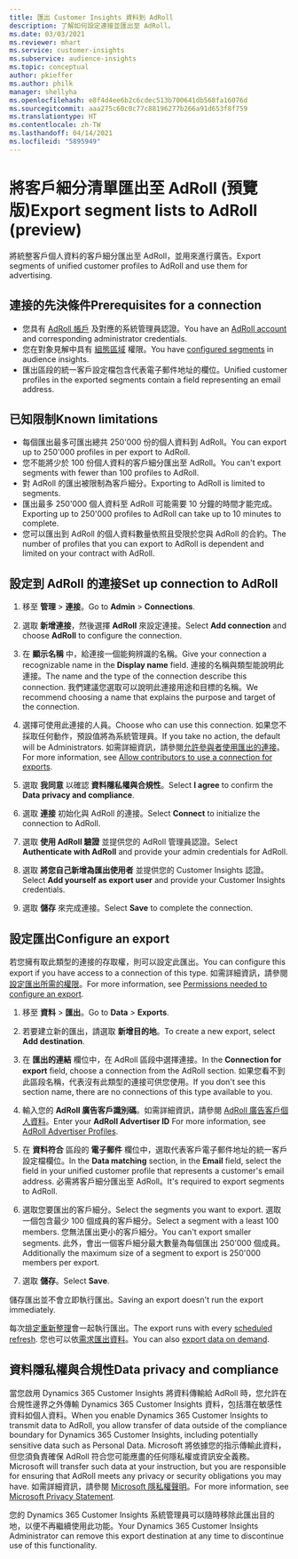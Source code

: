 ```yaml
---
title: 匯出 Customer Insights 資料到 AdRoll
description: 了解如何設定連接並匯出至 AdRoll。
ms.date: 03/03/2021
ms.reviewer: mhart
ms.service: customer-insights
ms.subservice: audience-insights
ms.topic: conceptual
author: pkieffer
ms.author: philk
manager: shellyha
ms.openlocfilehash: e8f4d4ee6b2c6cdec513b700641db568fa16076d
ms.sourcegitcommit: aaa275c60c0c77c88196277b266a91d653f8f759
ms.translationtype: HT
ms.contentlocale: zh-TW
ms.lasthandoff: 04/14/2021
ms.locfileid: "5895949"
---
```

# <a name="export-segment-lists-to-adroll-preview"></a><span data-ttu-id="1377e-103">將客戶細分清單匯出至 AdRoll (預覽版)</span><span class="sxs-lookup"><span data-stu-id="1377e-103">Export segment lists to AdRoll (preview)</span></span>

<span data-ttu-id="1377e-104">將統整客戶個人資料的客戶細分匯出至 AdRoll，並用來進行廣告。</span><span class="sxs-lookup"><span data-stu-id="1377e-104">Export segments of unified customer profiles to AdRoll and use them for advertising.</span></span> 

## <a name="prerequisites-for-a-connection"></a><span data-ttu-id="1377e-105">連接的先決條件</span><span class="sxs-lookup"><span data-stu-id="1377e-105">Prerequisites for a connection</span></span>

-   <span data-ttu-id="1377e-106">您具有 [AdRoll 帳戶](https://www.adroll.com/) 及對應的系統管理員認證。</span><span class="sxs-lookup"><span data-stu-id="1377e-106">You have an [AdRoll account](https://www.adroll.com/) and corresponding administrator credentials.</span></span>
-   <span data-ttu-id="1377e-107">您在對象見解中具有 [組態區域](segments.md) 權限。</span><span class="sxs-lookup"><span data-stu-id="1377e-107">You have [configured segments](segments.md) in audience insights.</span></span>
-   <span data-ttu-id="1377e-108">匯出區段的統一客戶設定檔包含代表電子郵件地址的欄位。</span><span class="sxs-lookup"><span data-stu-id="1377e-108">Unified customer profiles in the exported segments contain a field representing an email address.</span></span>

## <a name="known-limitations"></a><span data-ttu-id="1377e-109">已知限制</span><span class="sxs-lookup"><span data-stu-id="1377e-109">Known limitations</span></span>

- <span data-ttu-id="1377e-110">每個匯出最多可匯出總共 250'000 份的個人資料到 AdRoll。</span><span class="sxs-lookup"><span data-stu-id="1377e-110">You can export up to 250'000 profiles in per export to AdRoll.</span></span>
- <span data-ttu-id="1377e-111">您不能將少於 100 份個人資料的客戶細分匯出至 AdRoll。</span><span class="sxs-lookup"><span data-stu-id="1377e-111">You can't export segments with fewer than 100 profiles to AdRoll.</span></span> 
- <span data-ttu-id="1377e-112">對 AdRoll 的匯出被限制為客戶細分。</span><span class="sxs-lookup"><span data-stu-id="1377e-112">Exporting to AdRoll is limited to segments.</span></span>
- <span data-ttu-id="1377e-113">匯出最多 250'000 個人資料至 AdRoll 可能需要 10 分鐘的時間才能完成。</span><span class="sxs-lookup"><span data-stu-id="1377e-113">Exporting up to 250'000 profiles to AdRoll can take up to 10 minutes to complete.</span></span> 
- <span data-ttu-id="1377e-114">您可以匯出到 AdRoll 的個人資料數量依照且受限於您與 AdRoll 的合約。</span><span class="sxs-lookup"><span data-stu-id="1377e-114">The number of profiles that you can export to AdRoll is dependent and limited on your contract with AdRoll.</span></span>

## <a name="set-up-connection-to-adroll"></a><span data-ttu-id="1377e-115">設定到 AdRoll 的連接</span><span class="sxs-lookup"><span data-stu-id="1377e-115">Set up connection to AdRoll</span></span>

1. <span data-ttu-id="1377e-116">移至 **管理** > **連接**。</span><span class="sxs-lookup"><span data-stu-id="1377e-116">Go to **Admin** > **Connections**.</span></span>

1. <span data-ttu-id="1377e-117">選取 **新增連接**，然後選擇 **AdRoll** 來設定連接。</span><span class="sxs-lookup"><span data-stu-id="1377e-117">Select **Add connection** and choose **AdRoll** to configure the connection.</span></span>

1. <span data-ttu-id="1377e-118">在 **顯示名稱** 中，給連接一個能夠辨識的名稱。</span><span class="sxs-lookup"><span data-stu-id="1377e-118">Give your connection a recognizable name in the **Display name** field.</span></span> <span data-ttu-id="1377e-119">連接的名稱與類型能說明此連接。</span><span class="sxs-lookup"><span data-stu-id="1377e-119">The name and the type of the connection describe this connection.</span></span> <span data-ttu-id="1377e-120">我們建議您選取可以說明此連接用途和目標的名稱。</span><span class="sxs-lookup"><span data-stu-id="1377e-120">We recommend choosing a name that explains the purpose and target of the connection.</span></span>

1. <span data-ttu-id="1377e-121">選擇可使用此連接的人員。</span><span class="sxs-lookup"><span data-stu-id="1377e-121">Choose who can use this connection.</span></span> <span data-ttu-id="1377e-122">如果您不採取任何動作，預設值將為系統管理員。</span><span class="sxs-lookup"><span data-stu-id="1377e-122">If you take no action, the default will be Administrators.</span></span> <span data-ttu-id="1377e-123">如需詳細資訊，請參閱[允許參與者使用匯出的連接](connections.md#allow-contributors-to-use-a-connection-for-exports)。</span><span class="sxs-lookup"><span data-stu-id="1377e-123">For more information, see [Allow contributors to use a connection for exports](connections.md#allow-contributors-to-use-a-connection-for-exports).</span></span>

1. <span data-ttu-id="1377e-124">選取 **我同意** 以確認 **資料隱私權與合規性**。</span><span class="sxs-lookup"><span data-stu-id="1377e-124">Select **I agree** to confirm the **Data privacy and compliance**.</span></span>

1. <span data-ttu-id="1377e-125">選取 **連接** 初始化與 AdRoll 的連接。</span><span class="sxs-lookup"><span data-stu-id="1377e-125">Select **Connect** to initialize the connection to AdRoll.</span></span>

1. <span data-ttu-id="1377e-126">選取 **使用 AdRoll 驗證** 並提供您的 AdRoll 管理員認證。</span><span class="sxs-lookup"><span data-stu-id="1377e-126">Select **Authenticate with AdRoll** and provide your admin credentials for AdRoll.</span></span> 

1. <span data-ttu-id="1377e-127">選取 **將您自己新增為匯出使用者** 並提供您的 Customer Insights 認證。</span><span class="sxs-lookup"><span data-stu-id="1377e-127">Select **Add yourself as export user** and provide your Customer Insights credentials.</span></span>

1. <span data-ttu-id="1377e-128">選取 **儲存** 來完成連接。</span><span class="sxs-lookup"><span data-stu-id="1377e-128">Select **Save** to complete the connection.</span></span>

## <a name="configure-an-export"></a><span data-ttu-id="1377e-129">設定匯出</span><span class="sxs-lookup"><span data-stu-id="1377e-129">Configure an export</span></span>

<span data-ttu-id="1377e-130">若您擁有取此類型的連接的存取權，則可以設定此匯出。</span><span class="sxs-lookup"><span data-stu-id="1377e-130">You can configure this export if you have access to a connection of this type.</span></span> <span data-ttu-id="1377e-131">如需詳細資訊，請參閱[設定匯出所需的權限](export-destinations.md#set-up-a-new-export)。</span><span class="sxs-lookup"><span data-stu-id="1377e-131">For more information, see [Permissions needed to configure an export](export-destinations.md#set-up-a-new-export).</span></span>

1. <span data-ttu-id="1377e-132">移至 **資料** > **匯出**。</span><span class="sxs-lookup"><span data-stu-id="1377e-132">Go to **Data** > **Exports**.</span></span>

1. <span data-ttu-id="1377e-133">若要建立新的匯出，請選取 **新增目的地**。</span><span class="sxs-lookup"><span data-stu-id="1377e-133">To create a new export, select **Add destination**.</span></span>

1. <span data-ttu-id="1377e-134">在 **匯出的連結** 欄位中，在 AdRoll 區段中選擇連接。</span><span class="sxs-lookup"><span data-stu-id="1377e-134">In the **Connection for export** field, choose a connection from the AdRoll section.</span></span> <span data-ttu-id="1377e-135">如果您看不到此區段名稱，代表沒有此類型的連接可供您使用。</span><span class="sxs-lookup"><span data-stu-id="1377e-135">If you don't see this section name, there are no connections of this type available to you.</span></span>

1. <span data-ttu-id="1377e-136">輸入您的 **AdRoll 廣告客戶識別碼**。如需詳細資訊，請參閱 [AdRoll 廣告客戶個人資料](https://help.adroll.com/hc/articles/212011838-Advertiser-Profiles)。</span><span class="sxs-lookup"><span data-stu-id="1377e-136">Enter your **AdRoll Advertiser ID** For more information, see [AdRoll Advertiser Profiles](https://help.adroll.com/hc/articles/212011838-Advertiser-Profiles).</span></span>

3. <span data-ttu-id="1377e-137">在 **資料符合** 區段的 **電子郵件** 欄位中，選取代表客戶電子郵件地址的統一客戶設定檔欄位。</span><span class="sxs-lookup"><span data-stu-id="1377e-137">In the **Data matching** section, in the **Email** field, select the field in your unified customer profile that represents a customer's email address.</span></span> <span data-ttu-id="1377e-138">必需將客戶細分匯出至 AdRoll。</span><span class="sxs-lookup"><span data-stu-id="1377e-138">It's required to export segments to AdRoll.</span></span>

1. <span data-ttu-id="1377e-139">選取您要匯出的客戶細分。</span><span class="sxs-lookup"><span data-stu-id="1377e-139">Select the segments you want to export.</span></span> <span data-ttu-id="1377e-140">選取一個包含最少 100 個成員的客戶細分。</span><span class="sxs-lookup"><span data-stu-id="1377e-140">Select a segment with a least 100 members.</span></span> <span data-ttu-id="1377e-141">您無法匯出更小的客戶細分。</span><span class="sxs-lookup"><span data-stu-id="1377e-141">You can't export smaller segments.</span></span> <span data-ttu-id="1377e-142">此外，會出一個客戶細分最大數量為每個匯出 250'000 個成員。</span><span class="sxs-lookup"><span data-stu-id="1377e-142">Additionally the maximum size of a segment to export is 250'000 members per export.</span></span> 

1. <span data-ttu-id="1377e-143">選取 **儲存**。</span><span class="sxs-lookup"><span data-stu-id="1377e-143">Select **Save**.</span></span>

<span data-ttu-id="1377e-144">儲存匯出並不會立即執行匯出。</span><span class="sxs-lookup"><span data-stu-id="1377e-144">Saving an export doesn't run the export immediately.</span></span>

<span data-ttu-id="1377e-145">每次[排定重新整理](system.md#schedule-tab)會一起執行匯出。</span><span class="sxs-lookup"><span data-stu-id="1377e-145">The export runs with every [scheduled refresh](system.md#schedule-tab).</span></span> <span data-ttu-id="1377e-146">您也可以依[需求匯出資料](export-destinations.md#run-exports-on-demand)。</span><span class="sxs-lookup"><span data-stu-id="1377e-146">You can also [export data on demand](export-destinations.md#run-exports-on-demand).</span></span> 


## <a name="data-privacy-and-compliance"></a><span data-ttu-id="1377e-147">資料隱私權與合規性</span><span class="sxs-lookup"><span data-stu-id="1377e-147">Data privacy and compliance</span></span>

<span data-ttu-id="1377e-148">當您啟用 Dynamics 365 Customer Insights 將資料傳輸給 AdRoll 時，您允許在合規性邊界之外傳輸 Dynamics 365 Customer Insights 資料，包括潛在敏感性資料如個人資料。</span><span class="sxs-lookup"><span data-stu-id="1377e-148">When you enable Dynamics 365 Customer Insights to transmit data to AdRoll, you allow transfer of data outside of the compliance boundary for Dynamics 365 Customer Insights, including potentially sensitive data such as Personal Data.</span></span> <span data-ttu-id="1377e-149">Microsoft 將依據您的指示傳輸此資料，但您須負責確保 AdRoll 符合您可能應盡的任何隱私權或資訊安全義務。</span><span class="sxs-lookup"><span data-stu-id="1377e-149">Microsoft will transfer such data at your instruction, but you are responsible for ensuring that AdRoll meets any privacy or security obligations you may have.</span></span> <span data-ttu-id="1377e-150">如需詳細資訊，請參閱 [Microsoft 隱私權聲明](https://go.microsoft.com/fwlink/?linkid=396732)。</span><span class="sxs-lookup"><span data-stu-id="1377e-150">For more information, see [Microsoft Privacy Statement](https://go.microsoft.com/fwlink/?linkid=396732).</span></span>

<span data-ttu-id="1377e-151">您的 Dynamics 365 Customer Insights 系統管理員可以隨時移除此匯出目的地，以便不再繼續使用此功能。</span><span class="sxs-lookup"><span data-stu-id="1377e-151">Your Dynamics 365 Customer Insights Administrator can remove this export destination at any time to discontinue use of this functionality.</span></span>
